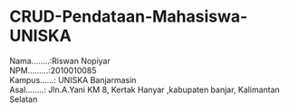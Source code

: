 # CRUD-Pendataan-Mahasiswa-UNISKA<br>
Nama........:Riswan Nopiyar<br>
NPM.........:2010010085<br>
Kampus......: UNISKA Banjarmasin<br>
Asal........: Jln.A.Yani KM 8, Kertak Hanyar ,kabupaten banjar, Kalimantan Selatan<br>
